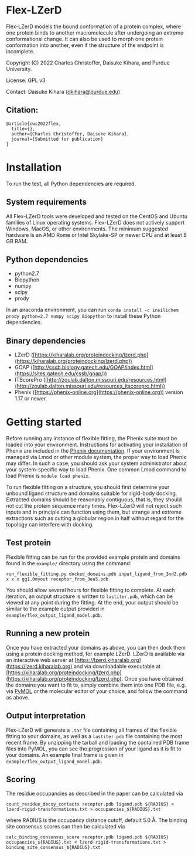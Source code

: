 # Flex-LZerD

Flex-LZerD models the bound conformation of a protein complex, where one protein binds to another macromolecule after undergoing an extreme conformational change. It can also be used to morph one protein conformation into another, even if the structure of the endpoint is incomplete.

Copyright (C) 2022 Charles Christoffer, Daisuke Kihara, and Purdue University.

License: GPL v3

Contact: Daisuke Kihara (dkihara@purdue.edu)

## Citation:
```
@article{cwc2022flex,
  title={},
  author={Charles Christoffer, Daisuke Kihara},
  journal={Submitted for publication}
}
```

Installation
============

To run the test, all Python dependencies are required.

System requirements
-------------------
All Flex-LZerD tools were developed and tested on the CentOS and Ubuntu families of Linux operating systems. Flex-LZerD does not actively support Windows, MacOS, or other environments. The minimum suggested hardware is an AMD Rome or Intel Skylake-SP or newer CPU and at least 8 GB RAM.

Python dependencies
-------------------
- python2.7
- Biopython
- numpy
- scipy
- prody

In an anaconda environment, you can run `conda install -c insilichem prody python=2.7 numpy scipy Biopython` to install these Python dependencies.

Binary dependencies
-------------------
- LZerD ([https://kiharalab.org/proteindocking/lzerd.php](https://kiharalab.org/proteindocking/lzerd.php))
- GOAP ([http://cssb.biology.gatech.edu/GOAP/index.html](https://sites.gatech.edu/cssb/goap/))
- ITScorePro ([http://zoulab.dalton.missouri.edu/resources.html](http://zoulab.dalton.missouri.edu/resources_itscorepro.html))
- Phenix ([https://phenix-online.org](https://phenix-online.org)) version 1.17 or newer.

Getting started
===============
Before running any instance of flexible fitting, the Phenix suite must be loaded into your environment. Instructions for activating your installation of Phenix are included in the [Phenix documentation](https://phenix-online.org/documentation/install-setup-run.html#setting-up-the-command-line-environment). If your environment is managed via Lmod or other module system, the proper way to load Phenix may differ. In such a case, you should ask your system administrator about your system-specific way to load Phenix. One common Lmod command to load Phenix is `module load phenix`.

To run flexible fitting on a structure, you should first determine your unbound ligand structure and domains suitable for rigid-body docking. Extracted domains should be reasonably contiguous, that is, they should not cut the protein sequence many times. Flex-LZerD will not reject such inputs and in principle can function using them, but strange and extreme extractions such as cutting a globular region in half without regard for the topology can interfere with docking.

Test protein
------------
Flexible fitting can be run for the provided example protein and domains found in the `example/` directory using the command:

```run_flexible_fitting.py docked_domains.pdb input_ligand_from_3nd2.pdb x x x gg1.0myout receptor_from_3ea5.pdb```

You should allow several hours for flexible fitting to complete. At each iteration, an output structure is written to `lastiter.pdb`, which can be viewed at any point during the fitting. At the end, your output should be similar to the example output provided in `example/flex_output_ligand_model.pdb`.

Running a new protein
---------------------
Once you have extracted your domains as above, you can then dock them using a protein docking method, for example LZerD. LZerD is available via an interactive web server at [https://lzerd.kiharalab.org](https://lzerd.kiharalab.org) and via downloadable executable at [https://kiharalab.org/proteindocking/lzerd.php](https://kiharalab.org/proteindocking/lzerd.php). Once you have obtained the domains you want to fit to, simply combine them into one PDB file, e.g. via [PyMOL](https://pymol.org) or the molecular editor of your choice, and follow the command as above.

Output interpretation
---------------------
Flex-LZerD will generate a `.tar` file containing all frames of the flexible fitting to your domains, as well as a `lastiter.pdb` file containing the most recent frame. By unzipping the tarball and loading the contained PDB frame files into PyMOL, you can see the progression of your ligand as it is fit to your domains. An example final frame is given in `example/flex_output_ligand_model.pdb`.

Scoring
-------
The residue occupancies as described in the paper can be calculated via
```
count_residue_decoy_contacts receptor.pdb ligand.pdb ${RADIUS} < lzerd-rigid-transformations.txt > occupancies_${RADIUS}.txt'
```
where RADIUS is the occupancy distance cutoff, default 5.0 Å. The binding site consensus scores can then be calculated via
```
calc_binding_consensus_score receptor.pdb ligand.pdb ${RADIUS} occupancies_${RADIUS}.txt < lzerd-rigid-transformations.txt > binding_site_consensus_${RADIUS}.txt
```
